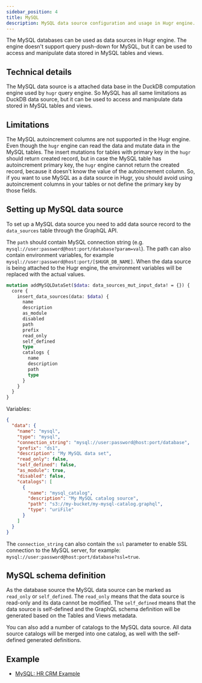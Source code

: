 ```yaml
---
sidebar_position: 4
title: MySQL
description: MySQL data source configuration and usage in Hugr engine. Includes query push-down and JSON support.
---
```


The MySQL databases can be used as data sources in Hugr engine. The engine doesn't support query push-down for MySQL, but it can be used to access and manipulate data stored in MySQL tables and views.

## Technical details

The MySQL data source is a attached data base in the DuckDB computation engine used by `hugr` query engine. So MySQL has all same limitations as DuckDB data source, but it can be used to access and manipulate data stored in MySQL tables and views.

## Limitations

The MySQL autoincrement columns are not supported in the Hugr engine. Even though the `hugr` engine can read the data and mutate data in the MySQL tables. The insert mutations for tables with primary key in the `hugr` should return created record, but in case the MySQL table has autoincrement primary key, the `hugr` engine cannot return the created record, because it doesn't know the value of the autoincrement column. So, if you want to use MySQL as a data source in Hugr, you should avoid using autoincrement columns in your tables or not define the primary key by those fields.

## Setting up MySQL data source

To set up a MySQL data source you need to add data source record to the `data_sources` table through the GraphQL API.

The `path` should contain MySQL connection string (e.g. `mysql://user:password@host:port/database?param=val`). The path can also contain environment variables, for example `mysql://user:password@host:port/[$HUGR_DB_NAME]`. When the data source is being attached to the Hugr engine, the environment variables will be replaced with the actual values.

```graphql
mutation addMySQLDataSet($data: data_sources_mut_input_data! = {}) {
  core {
    insert_data_sources(data: $data) {
      name
      description
      as_module
      disabled
      path
      prefix
      read_only
      self_defined
      type
      catalogs {
        name
        description
        path
        type
      }
    }
  }
}
```

Variables:

```json
{
  "data": {
    "name": "mysql",
    "type": "mysql",
    "connection_string": "mysql://user:password@host:port/database",
    "prefix": "ds1",
    "description": "My MySQL data set",
    "read_only": false,
    "self_defined": false,
    "as_module": true,
    "disabled": false,
    "catalogs": [
      {
        "name": "mysql_catalog",
        "description": "My MySQL catalog source",
        "path": "s3://my-bucket/my-mysql-catalog.graphql",
        "type": "uriFile"
      }
    ]
  }
}
```

The `connection_string` can also contain the `ssl` parameter to enable SSL connection to the MySQL server, for example: `mysql://user:password@host:port/database?ssl=true`.

## MySQL schema definition

As the database source the MySQL data source can be marked as `read_only` or `self_defined`. The `read_only` means that the data source is read-only and its data cannot be modified. The `self_defined` means that the data source is self-defined and the GraphQL schema definition will be generated based on the Tables and Views metadata.

You can also add a number of catalogs to the MySQL data source. All data source catalogs will be merged into one catalog, as well with the self-defined generated definitions.

## Example

- [MySQL: HR CRM Example](../../8-examples/3-mysql.mdx)
